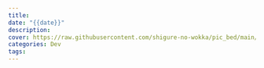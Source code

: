 ```yaml
---
title: 
date: "{{date}}"
description: 
cover: https://raw.githubusercontent.com/shigure-no-wokka/pic_bed/main/imgs/family_frag.jpg
categories: Dev
tags:
---
```



<!--more-->
